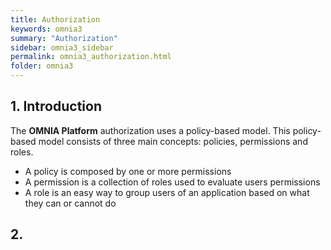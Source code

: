 ```yaml
---
title: Authorization
keywords: omnia3
summary: "Authorization"
sidebar: omnia3_sidebar
permalink: omnia3_authorization.html
folder: omnia3
---
```



## 1. Introduction

The **OMNIA Platform** authorization uses a policy-based model. This policy-based model consists of three main concepts: policies, permissions and roles.

- A policy is composed by one or more permissions
- A permission is a collection of roles used to evaluate users permissions
- A role is an easy way to group users of an application based on what they can or cannot do

## 2. 


